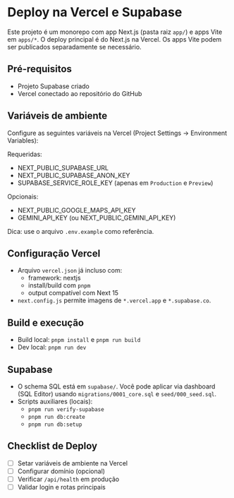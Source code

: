 # Deploy na Vercel e Supabase

Este projeto é um monorepo com app Next.js (pasta raiz `app/`) e apps Vite em `apps/*`. O deploy principal é do Next.js na Vercel. Os apps Vite podem ser publicados separadamente se necessário.

## Pré-requisitos
- Projeto Supabase criado
- Vercel conectado ao repositório do GitHub

## Variáveis de ambiente
Configure as seguintes variáveis na Vercel (Project Settings → Environment Variables):

Requeridas:
- NEXT_PUBLIC_SUPABASE_URL
- NEXT_PUBLIC_SUPABASE_ANON_KEY
- SUPABASE_SERVICE_ROLE_KEY (apenas em `Production` e `Preview`)

Opcionais:
- NEXT_PUBLIC_GOOGLE_MAPS_API_KEY
- GEMINI_API_KEY (ou NEXT_PUBLIC_GEMINI_API_KEY)

Dica: use o arquivo `.env.example` como referência.

## Configuração Vercel
- Arquivo `vercel.json` já incluso com:
  - framework: nextjs
  - install/build com `pnpm`
  - output compatível com Next 15
- `next.config.js` permite imagens de `*.vercel.app` e `*.supabase.co`.

## Build e execução
- Build local: `pnpm install` e `pnpm run build`
- Dev local: `pnpm run dev`

## Supabase
- O schema SQL está em `supabase/`. Você pode aplicar via dashboard (SQL Editor) usando `migrations/0001_core.sql` e `seed/000_seed.sql`.
- Scripts auxiliares (locais):
  - `pnpm run verify-supabase`
  - `pnpm run db:create`
  - `pnpm run db:setup`

## Checklist de Deploy
- [ ] Setar variáveis de ambiente na Vercel
- [ ] Configurar domínio (opcional)
- [ ] Verificar `/api/health` em produção
- [ ] Validar login e rotas principais
